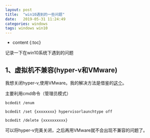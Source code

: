 ```yaml
---
layout: post
title:  "win10遇到的一些问题"
date:   2019-05-31 11:24:49
categories: windows 
tags: windows win10
---
```


* content
{:toc}

记录一下在win10系统下遇到的问题





## 1、虚拟机不兼容(hyper-v和VMware)

我想关闭hyper-v,使用VMware。我的解决方法是借鉴的[这个](https://blog.csdn.net/hotcoffie/article/details/85043894)。

主要利用cmd命令（管理员模式）
```
bcdedit /enum

bcdedit /set {xxxxxxxx} hypervisorlaunchtype off

bcdedit /delete {xxxxxxxxxx}
```
可以将hyper-v完美关闭，之后再用VMware就不会出现不兼容的问题了。





